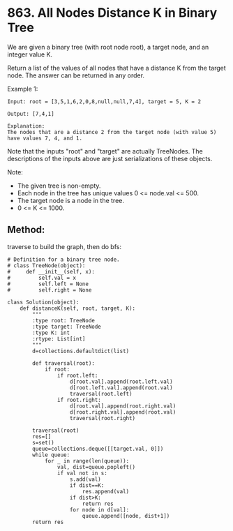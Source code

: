# 863. All Nodes Distance K in Binary Tree

We are given a binary tree (with root node root), a target node, and an integer value K.

Return a list of the values of all nodes that have a distance K from the target node.  The answer can be returned in any order.

 

Example 1:

    Input: root = [3,5,1,6,2,0,8,null,null,7,4], target = 5, K = 2
    
    Output: [7,4,1]
    
    Explanation: 
    The nodes that are a distance 2 from the target node (with value 5)
    have values 7, 4, and 1.



Note that the inputs "root" and "target" are actually TreeNodes.
The descriptions of the inputs above are just serializations of these objects.
 

Note:

- The given tree is non-empty.
- Each node in the tree has unique values 0 <= node.val <= 500.
- The target node is a node in the tree.
- 0 <= K <= 1000.

## Method:

traverse to build the graph, then do bfs:

    # Definition for a binary tree node.
    # class TreeNode(object):
    #     def __init__(self, x):
    #         self.val = x
    #         self.left = None
    #         self.right = None
    
    class Solution(object):
        def distanceK(self, root, target, K):
            """
            :type root: TreeNode
            :type target: TreeNode
            :type K: int
            :rtype: List[int]
            """
            d=collections.defaultdict(list)
            
            def traversal(root):
                if root:
                    if root.left:
                        d[root.val].append(root.left.val)
                        d[root.left.val].append(root.val)
                        traversal(root.left)
                    if root.right:
                        d[root.val].append(root.right.val)
                        d[root.right.val].append(root.val)
                        traversal(root.right)
                        
            traversal(root)
            res=[]
            s=set()
            queue=collections.deque([[target.val, 0]])
            while queue:
                for _ in range(len(queue)):
                    val, dist=queue.popleft()
                    if val not in s:
                        s.add(val)
                        if dist==K:
                            res.append(val)
                        if dist>K:
                            return res
                        for node in d[val]:
                            queue.append([node, dist+1])
            return res